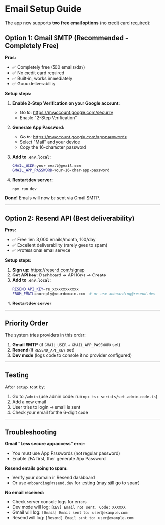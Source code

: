 # Email Setup Guide

The app now supports **two free email options** (no credit card required):

## Option 1: Gmail SMTP (Recommended - Completely Free)

**Pros:**
- ✅ Completely free (500 emails/day)
- ✅ No credit card required
- ✅ Built-in, works immediately
- ✅ Good deliverability

**Setup steps:**

1. **Enable 2-Step Verification on your Google account:**
   - Go to: https://myaccount.google.com/security
   - Enable "2-Step Verification"

2. **Generate App Password:**
   - Go to: https://myaccount.google.com/apppasswords
   - Select "Mail" and your device
   - Copy the 16-character password

3. **Add to `.env.local`:**
   ```bash
   GMAIL_USER=your-email@gmail.com
   GMAIL_APP_PASSWORD=your-16-char-app-password
   ```

4. **Restart dev server:**
   ```bash
   npm run dev
   ```

**Done!** Emails will now be sent via Gmail SMTP.

---

## Option 2: Resend API (Best deliverability)

**Pros:**
- ✅ Free tier: 3,000 emails/month, 100/day
- ✅ Excellent deliverability (rarely goes to spam)
- ✅ Professional email service

**Setup steps:**

1. **Sign up:** https://resend.com/signup
2. **Get API key:** Dashboard → API Keys → Create
3. **Add to `.env.local`:**
   ```bash
   RESEND_API_KEY=re_xxxxxxxxxxxx
   FROM_EMAIL=noreply@yourdomain.com  # or use onboarding@resend.dev
   ```
4. **Restart dev server**

---

## Priority Order

The system tries providers in this order:

1. **Gmail SMTP** (if `GMAIL_USER` + `GMAIL_APP_PASSWORD` set)
2. **Resend** (if `RESEND_API_KEY` set)
3. **Dev mode** (logs code to console if no provider configured)

---

## Testing

After setup, test by:

1. Go to `/admin` (use admin code: run `npx tsx scripts/set-admin-code.ts`)
2. Add a new email
3. User tries to login → email is sent
4. Check your email for the 6-digit code

---

## Troubleshooting

**Gmail "Less secure app access" error:**
- You must use App Passwords (not regular password)
- Enable 2FA first, then generate App Password

**Resend emails going to spam:**
- Verify your domain in Resend dashboard
- Or use `onboarding@resend.dev` for testing (may still go to spam)

**No email received:**
- Check server console logs for errors
- Dev mode will log: `[DEV] Email not sent. Code: XXXXXX`
- Gmail will log: `[Gmail] Email sent to: user@example.com`
- Resend will log: `[Resend] Email sent to: user@example.com`
